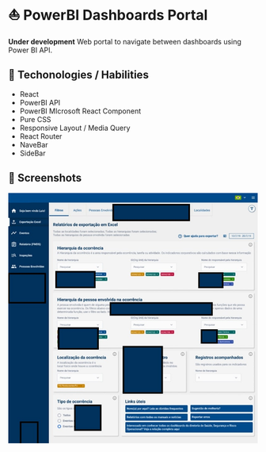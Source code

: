 # ⛵ PowerBI Dashboards Portal

**Under development**
Web portal to navigate between dashboards using Power BI API.

<!-- Check a live demo here: [https://dashboard-with-mantine.netlify.app/](https://dashboard-with-mantine.netlify.app/) -->

## 🎯 Techonologies / Habilities

- React
- PowerBI API
- PowerBI MIcrosoft React Component
- Pure CSS
- Responsive Layout / Media Query
- React Router
- NaveBar
- SideBar

## 📌 Screenshots

![Model](model.jpeg)